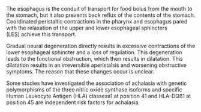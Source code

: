 The esophagus is the conduit of transport for food bolus from the mouth to the stomach, but it also prevents back reflux of the contents of the stomach. Coordinated peristaltic contractions in the pharynx and esophagus pared with the relaxation of the upper and lower esophageal sphincters (LES) achieve this transport.

Gradual neural degeneration directly results in excessive contractions of the lower esophageal sphincter and a loss of regulation. This degeneration leads to the functional obstruction, which then results in dilatation. This dilatation results in an irreversible aperistalsis and worsening obstructive symptoms. The reason that these changes occur is unclear.

Some studies have investigated the association of achalasia with genetic polymorphisms of the three nitric oxide synthase isoforms and specific Human Leukocyte Antigen (HLA) classesa1 at position 41 and HLA-DQß1 at position 45 are independent risk factors for achalasia.